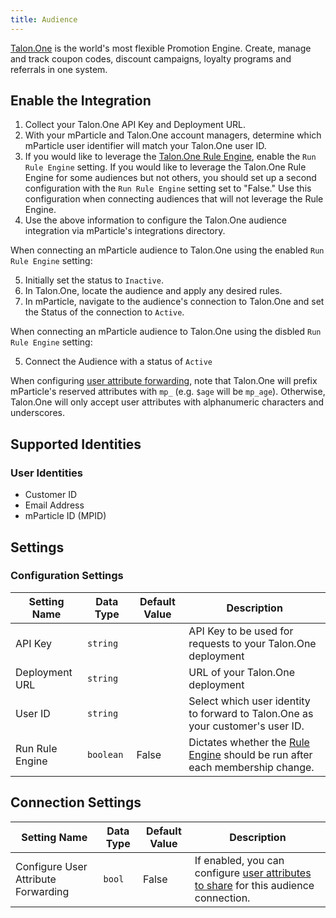 ```yaml
---
title: Audience
---
```


[Talon.One](https://www.talon.one/?utm_source=mparticle&utm_medium=docs&utm_campaign=partners) is the world's most flexible Promotion Engine. Create, manage and track coupon codes, discount campaigns, loyalty programs and referrals in one system.

## Enable the Integration

1. Collect your Talon.One API Key and Deployment URL. 
2. With your mParticle and Talon.One account managers, determine which mParticle user identifier will match your Talon.One user ID.
3. If you would like to leverage the [Talon.One Rule Engine](https://help.talon.one/hc/en-us/articles/360005130799-The-Rule-Builder/?utm_source=mparticle&utm_medium=docs&utm_campaign=partners), enable the `Run Rule Engine` setting. If you would like to leverage the Talon.One Rule Engine for some audiences but not others, you should set up a second configuration with the `Run Rule Engine` setting set to "False." Use this configuration when connecting audiences that will not leverage the Rule Engine.
4. Use the above information to configure the Talon.One audience integration via mParticle's integrations directory.

When connecting an mParticle audience to Talon.One using the enabled `Run Rule Engine` setting:

5. Initially set the status to `Inactive`.
6. In Talon.One, locate the audience and apply any desired rules.
7. In mParticle, navigate to the audience's connection to Talon.One and set the Status of the connection to `Active`. 

When connecting an mParticle audience to Talon.One using the disbled `Run Rule Engine` setting:

5. Connect the Audience with a status of `Active`

When configuring [user attribute forwarding](/guides/platform-guide/audiences/#user-attribute-sharing), note that Talon.One will prefix mParticle's reserved attributes with `mp_` (e.g. `$age` will be `mp_age`). Otherwise, Talon.One will only accept user attributes with alphanumeric characters and underscores.

## Supported Identities

### User Identities

* Customer ID
* Email Address
* mParticle ID (MPID)

## Settings

### Configuration Settings

Setting Name | Data Type | Default Value | Description
|---|---|---|---
| API Key | `string` |  | API Key to be used for requests to your Talon.One deployment
| Deployment URL | `string` | | URL of your Talon.One deployment
| User ID | `string` | | Select which user identity to forward to Talon.One as your customer's user ID.
| Run Rule Engine | `boolean` | False | Dictates whether the [Rule Engine](https://help.talon.one/hc/en-us/articles/360005130799-The-Rule-Builder/?utm_source=mparticle&utm_medium=docs&utm_campaign=partners) should be run after each membership change.

## Connection Settings

Setting Name | Data Type | Default Value | Description
|---|---|---|---
Configure User Attribute Forwarding | `bool` | False| If enabled, you can configure [user attributes to share](/guides/platform-guide/audiences/#user-attribute-sharing) for this audience connection. 
